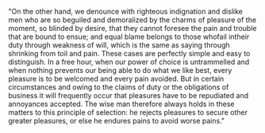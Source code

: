 "On the other hand, we denounce with righteous indignation and dislike men who are so
beguiled and demoralized by the charms of pleasure of the moment, so blinded by desire, that
they cannot foresee the pain and trouble that are bound to ensue; and equal blame belongs to
those whofail intheir duty through weakness of will, which is the same as saying through
shrinking from toil and pain. These cases are perfectly simple and easy to distinguish. In a
free hour, when our power of choice is untrammelled and when nothing prevents our being able to
do what we like best, every pleasure is to be welcomed and every pain avoided. But in
certain circumstances and owing to the claims of duty or the obligations of business it will
frequently occur that pleasures have to be repudiated and annoyances accepted. The wise man
therefore always holds in these matters to this principle of selection: he rejects pleasures
to secure other greater pleasures, or else he endures pains to avoid worse pains."